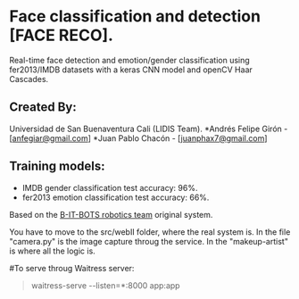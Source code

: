 # Face classification and detection [FACE RECO].
Real-time face detection and emotion/gender classification using fer2013/IMDB datasets with a keras CNN model and openCV Haar Cascades.

## Created By:

Universidad de San Buenaventura Cali (LIDIS Team).
*Andrés Felipe Girón - [anfegiar@gmail.com]
*Juan Pablo Chacón -   [juanphax7@gmail.com]

## Training models:
* IMDB gender classification test accuracy: 96%.
* fer2013 emotion classification test accuracy: 66%.

Based on the [B-IT-BOTS robotics team](https://mas-group.inf.h-brs.de/?page_id=622) original system.

You have to move to the src/webII folder, where the real system is.
In the file "camera.py" is the image capture throug the service.
In the "makeup-artist" is where all the logic is.


#To serve throug Waitress server:

> waitress-serve --listen=*:8000 app:app
